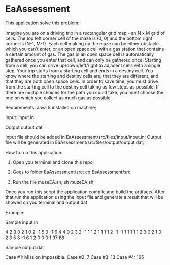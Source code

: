 # EaAssessment

This application solve this problem:

Imagine you are on a driving trip in a rectangular grid map - an N x M grid of cells. The top left corner cell of the maze is (0, 0) and the bottom right corner is (N-1, M-1). Each cell making up the maze can be either obstacle which you can’t enter, or an open space cell with a gas station that contains a certain amount of gas. The gas in an open space cell is automatically gathered once you enter that cell, and can only be gathered once. Starting from a cell, you can drive up/down/left/right to adjacent cells with a single step.
Your trip starts from a starting cell and ends in a destiny cell. You know where the starting and destiny cells are, that they are different, and that they are both open space cells. In order to save time, you must drive from the starting cell to the destiny cell taking as few steps as possible. If there are multiple choices for the path you could take, you must choose the one on which you collect as much gas as possible.


Requirements:
Java 8 installed on machine;

Input:
input.in

Output
output.dat

Input file should be added in EaAssessment/src/files/input/input.in;
Output file will be generated in EaAssessment/src/files/output/output.dat;

How to run this application:

1. Open you terminal and clone this repo;

2. Goes to folder EaAssessment/src;
	cd EaAssessment/src
	
3. Run the file muzeEA.sh;
	sh muzeEA.sh;

Once you run this script the application compile and build the artifacts. 
After that run the application using the input file and generate a result that will be showed on you terminal and output.dat

Example:

Sample input.in

4
2 3
0 2 1 0
2 -1 5
3 -1 6
4 4
0 2 3 2
-1 1 1 2
1 1 1 1
2 -1 -1 1
1 1 1 1
2 3
0 2 1 0
2 3 5
3 -1 6
1 2
0 0 0 1
97 68

Sample output.dat

Case #1: Mission Impossible.
Case #2: 7
Case #3: 13
Case #4: 165

